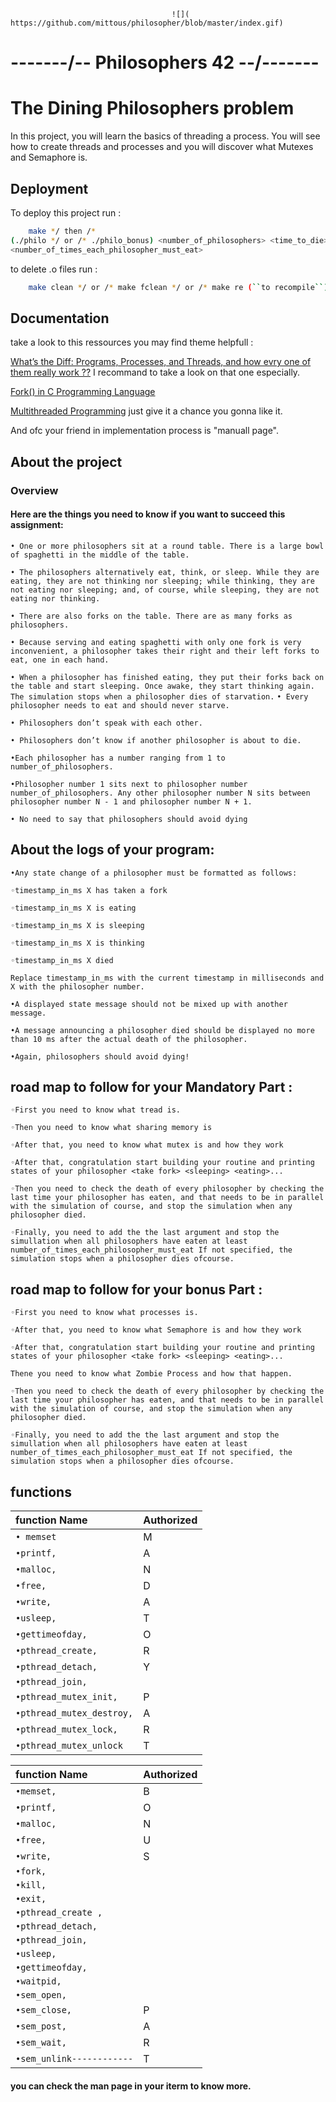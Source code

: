 
                                        ![]( https://github.com/mittous/philosopher/blob/master/index.gif)
# -------/-- Philosophers 42 --/-------
# The Dining Philosophers problem

In this project, you will learn the basics of threading a process.
You will see how to create threads and processes and you will discover what Mutexes and Semaphore is.

## Deployment

To deploy this project run :

```bash
    make */ then /*
(./philo */ or /* ./philo_bonus) <number_of_philosophers> <time_to_die> <time_to_eat> <time_to_sleep> (``*/ optionall arg is /*``)
<number_of_times_each_philosopher_must_eat>
```
to delete .o files run :
```bash
    make clean */ or /* make fclean */ or /* make re (``to recompile``)
```


## Documentation
take a look to this ressources you may find theme helpfull :

[What’s the Diff: Programs, Processes, and Threads, and how evry one of them really work ??]( https://www.backblaze.com/blog/whats-the-diff-programs-processes-and-threads/) I recommand to take a look on that one especially.

[Fork() in C Programming Language]( https://www.section.io/engineering-education/fork-in-c-programming-language/)

[Multithreaded Programming](https://pages.mtu.edu/~shene/NSF-3/e-Book/index.html) just give it a chance you gonna like it.

And ofc your friend in implementation process is "manuall page".
## About the project
### Overview
#### Here are the things you need to know if you want to succeed this assignment:
`• One or more philosophers sit at a round table. There is a large bowl of spaghetti in the middle of the table.`

`• The philosophers alternatively eat, think, or sleep. While they are eating, they are not thinking nor sleeping; while thinking, they are not eating nor sleeping; and, of course, while sleeping, they are not eating nor thinking.`

`• There are also forks on the table. There are as many forks as philosophers.`

`• Because serving and eating spaghetti with only one fork is very inconvenient, a philosopher takes their right and their left forks to eat, one in each hand.`

`• When a philosopher has finished eating, they put their forks back on the table and start sleeping. Once awake, they start thinking again. The simulation stops when a philosopher dies of starvation.`
`• Every philosopher needs to eat and should never starve.`

`• Philosophers don’t speak with each other.`

`• Philosophers don’t know if another philosopher is about to die.`

`•Each philosopher has a number ranging from 1 to number_of_philosophers.`

`•Philosopher number 1 sits next to philosopher number number_of_philosophers. Any other philosopher number N sits between philosopher number N - 1 and philosopher number N + 1.`

`• No need to say that philosophers should avoid dying`

## About the logs of your program:
`•Any state change of a philosopher must be formatted as follows:`

`◦timestamp_in_ms X has taken a fork`

`◦timestamp_in_ms X is eating`

`◦timestamp_in_ms X is sleeping`

`◦timestamp_in_ms X is thinking`

`◦timestamp_in_ms X died`

`Replace timestamp_in_ms with the current timestamp in milliseconds and X with the philosopher number.`

`•A displayed state message should not be mixed up with another message.`

`•A message announcing a philosopher died should be displayed no more than 10 ms after the actual death of the philosopher.`

`•Again, philosophers should avoid dying!`

## road map to follow for your Mandatory Part :


`◦First you need to know what tread is.`

`◦Then you need to know what sharing memory is`

`◦After that, you need to know what mutex is and how they work`

`◦After that, congratulation start building your routine and printing states of your philosopher <take fork> <sleeping> <eating>...`

`◦Then you need to check the death of every philosopher by checking the last time your philosopher has eaten, and that needs to be in parallel with the simulation of course,
and stop the simulation when any philosopher died.`

`◦Finally, you need to add the the last argument and stop the simullation when all philosophers have eaten at least number_of_times_each_philosopher_must_eat
If not specified, the simulation stops when a philosopher dies ofcourse.`

## road map to follow for your bonus Part :


`◦First you need to know what processes is.`

`◦After that, you need to know what Semaphore is and how they work`

`◦After that, congratulation start building your routine and printing states of your philosopher <take fork> <sleeping> <eating>...`

`Thene you need to know what Zombie Process and how that happen.`

`◦Then you need to check the death of every philosopher by checking the last time your philosopher has eaten, and that needs to be in parallel with the simulation of course,
and stop the simulation when any philosopher died.`

`◦Finally, you need to add the the last argument and stop the simullation when all philosophers have eaten at least number_of_times_each_philosopher_must_eat
If not specified, the simulation stops when a philosopher dies ofcourse.`


## functions

| function Name | Authorized                |
| :--------  | :-------------------------   |
| `• memset`              |M |
|`•printf,`               |A|
|`•malloc,`               |N|
|`•free,`                 |D|
|`•write,`                |A|
|`•usleep,`               |T|
|`•gettimeofday,`         |O|
|`•pthread_create,`       |R|
|`•pthread_detach,`       |Y|
|`•pthread_join,`         | |
|`•pthread_mutex_init,`   |P|
|`•pthread_mutex_destroy,`|A|
|`•pthread_mutex_lock,`   |R|
|`•pthread_mutex_unlock`  |T|

| function Name | Authorized                |
| :--------  | :-------------------------   |
|`•memset,`               |B|
|`•printf,`               |O|
|`•malloc,`               |N|
|`•free,`                 |U|
|`•write,`                |S|
|`•fork,`                 | |
|`•kill,`                 | |
|`•exit,`                 | |
|`•pthread_create ,`      | |
|`•pthread_detach,`       | |
|`•pthread_join,`         | |
|`•usleep,`               | |
|`•gettimeofday,`         | |
|`•waitpid,`              | |
|`•sem_open,`             | |
|`•sem_close,`            |P|
|`•sem_post,`             |A|
|`•sem_wait,`             |R|
|`•sem_unlink------------`|T|


#### you can check the man page in your iterm to know more.

